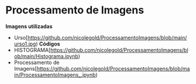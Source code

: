 # Processamento de Imagens
**Imagens utilizadas**
* Urso[https://github.com/nicolegold/ProcessamentoImagens/blob/main/urso1.jpg)
**Códigos**
* HISTOGRAMA[https://github.com/nicolegold/ProcessamentoImagens/blob/main/Histograma.ipynb)
* Processamento de Imagens[https://github.com/nicolegold/ProcessamentoImagens/blob/main/ProcessamentoImagens_.ipynb)
